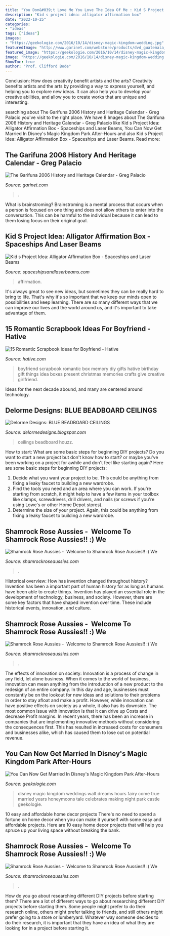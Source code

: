 ```yaml
---
title: "You Don&#039;t Love Me You Love The Idea Of Me : Kid S Project Idea: Alligator Affirmation Box"
description: "Kid s project idea: alligator affirmation box"
date: "2022-10-25"
categories:
- "ideas"
tags: ["ideas"]
images:
- "https://geekologie.com/2016/10/14/disney-magic-kingdom-wedding.jpg"
featuredImage: "http://www.garinet.com/webstore/products/dvd_guatemala_vamos.jpg"
featured_image: "https://geekologie.com/2016/10/14/disney-magic-kingdom-wedding.jpg"
image: "https://geekologie.com/2016/10/14/disney-magic-kingdom-wedding.jpg"
ShowToc: true
author: "Prof. Clifford Bode"
---
```



Conclusion: How does creativity benefit artists and the arts?
Creativity benefits artists and the arts by providing a way to express yourself, and helping you to explore new ideas. It can also help you to develop your creative abilities, and allow you to create works that are unique and interesting.

	

		
searching about The Garifuna 2006 History and Heritage Calendar - Greg Palacio you've visit to the right place. We have 8 Images about The Garifuna 2006 History and Heritage Calendar - Greg Palacio like Kid s Project Idea: Alligator Affirmation Box - Spaceships and Laser Beams, You Can Now Get Married In Disney&#039;s Magic Kingdom Park After-Hours and also Kid s Project Idea: Alligator Affirmation Box - Spaceships and Laser Beams. Read more:
		
    
## The Garifuna 2006 History And Heritage Calendar - Greg Palacio

<img loading=lazy src="http://www.garinet.com/webstore/products/dvd_guatemala_vamos.jpg" onerror="this.onerror=null;this.src='https://tse1.mm.bing.net/th?id=OIP.KaMxwkbYHTh2IepveLK8AgAAAA&amp;pid=15.1';" alt="The Garifuna 2006 History and Heritage Calendar - Greg Palacio">

_Source: garinet.com_

>. 

	

What is brainstroming? Brainstroming is a mental process that occurs when a person is focused on one thing and does not allow others to enter into the conversation. This can be harmful to the individual because it can lead to them losing focus on their original goal.

    
## Kid S Project Idea: Alligator Affirmation Box - Spaceships And Laser Beams

<img loading=lazy src="https://spaceshipsandlaserbeams.com/wp-content/uploads/2015/09/kids-alligator-affirmation-box-craft.jpg" onerror="this.onerror=null;this.src='https://tse2.mm.bing.net/th?id=OIP.3QWGkmm0KaPjNM9VzGN3aQHaLD&amp;pid=15.1';" alt="Kid s Project Idea: Alligator Affirmation Box - Spaceships and Laser Beams">

_Source: spaceshipsandlaserbeams.com_

>affirmation. 

	

It's always great to see new ideas, but sometimes they can be really hard to bring to life. That's why it's so important that we keep our minds open to possibilities and keep learning. There are so many different ways that we can improve our lives and the world around us, and it's important to take advantage of them.

    
## 15 Romantic Scrapbook Ideas For Boyfriend - Hative

<img loading=lazy src="http://hative.com/wp-content/uploads/2014/06/scrapbook-ideas-for-boyfriend/14-scrapbook-ideas-for-lovers.jpg" onerror="this.onerror=null;this.src='https://tse2.mm.bing.net/th?id=OIP.7yqCcXCTzDaVwZay9thIkAHaJ4&amp;pid=15.1';" alt="15 Romantic Scrapbook Ideas for Boyfriend - Hative">

_Source: hative.com_

>boyfriend scrapbook romantic box memory diy gifts hative birthday gift things idea boxes present christmas memories crafts give creative girlfriend. 

	

Ideas for the next decade abound, and many are centered around technology.

    
## Delorme Designs: BLUE BEADBOARD CEILINGS

<img loading=lazy src="http://3.bp.blogspot.com/-hn1DNorKyFw/UAQg5APiyWI/AAAAAAAAEJ8/P5Hpxd3XL2c/s640/Houzz10.JPG" onerror="this.onerror=null;this.src='https://tse3.mm.bing.net/th?id=OIP.PpnA9MFY7SZdDw_bPmGw2gAAAA&amp;pid=15.1';" alt="Delorme Designs: BLUE BEADBOARD CEILINGS">

_Source: delormedesigns.blogspot.com_

>ceilings beadboard houzz. 

	

How to start: What are some basic steps for beginning DIY projects?
Do you want to start a new project but don't know how to start? or maybe you've been working on a project for awhile and don't feel like starting again? Here are some basic steps for beginning DIY projects:
1. Decide what you want your project to be. This could be anything from fixing a leaky faucet to building a new wardrobe. 
2. Find the tools you need and an area where you can work. If you're starting from scratch, it might help to have a few items in your toolbox like clamps, screwdrivers, drill drivers, and nails (or screws if you're using Lowe's or other Home Depot stores). 
3. Determine the size of your project. Again, this could be anything from fixing a leaky faucet to building a new wardrobe. 

    
## Shamrock Rose Aussies - ﻿﻿﻿ Welcome To Shamrock Rose Aussies!! :) We

<img loading=lazy src="http://shamrockroseaussies.com/yahoo_site_admin/assets/images/DSC_0289.7601929_std.JPG" onerror="this.onerror=null;this.src='https://tse4.mm.bing.net/th?id=OIP.Sr4DDFMHx1Ys-6NnKNcwfwHaFy&amp;pid=15.1';" alt="Shamrock Rose Aussies - ﻿﻿﻿ Welcome to Shamrock Rose Aussies!! :) We">

_Source: shamrockroseaussies.com_

>. 

	

Historical overview: How has invention changed throughout history?
Invention has been a important part of human history for as long as humans have been able to create things. Invention has played an essential role in the development of technology, business, and society. However, there are some key factors that have shaped invention over time. These include historical events, innovation, and culture.

    
## Shamrock Rose Aussies - ﻿﻿﻿ Welcome To Shamrock Rose Aussies!! :) We

<img loading=lazy src="http://shamrockroseaussies.com/yahoo_site_admin/assets/images/DSC_0109.83222138_std.JPG" onerror="this.onerror=null;this.src='https://tse1.mm.bing.net/th?id=OIP.W-evMezPPmKY6a80GhmmbwHaE-&amp;pid=15.1';" alt="Shamrock Rose Aussies - ﻿﻿﻿ Welcome to Shamrock Rose Aussies!! :) We">

_Source: shamrockroseaussies.com_

>. 

	

The effects of innovation on society:
Innovation is a process of change in any field, let alone business. When it comes to the world of business, innovation can mean anything from the introduction of a new product to the redesign of an entire company. In this day and age, businesses must constantly be on the lookout for new ideas and solutions to their problems in order to stay afloat and make a profit.
However, while innovation can have positive effects on society as a whole, it also has its downside. The most common issue with innovation is that it can drive up Costs and decrease Profit margins. In recent years, there has been an increase in companies that are implementing innovative methods without considering the consequences first. This has resulted in increased costs for consumers and businesses alike, which has caused them to lose out on potential revenue.

    
## You Can Now Get Married In Disney&#039;s Magic Kingdom Park After-Hours

<img loading=lazy src="https://geekologie.com/2016/10/14/disney-magic-kingdom-wedding.jpg" onerror="this.onerror=null;this.src='https://tse1.mm.bing.net/th?id=OIP.tz7yW9I_sad4TE6FSIjuJgHaLH&amp;pid=15.1';" alt="You Can Now Get Married In Disney&#039;s Magic Kingdom Park After-Hours">

_Source: geekologie.com_

>disney magic kingdom weddings walt dreams hours fairy come true married years honeymoons tale celebrates making night park castle geekologie. 

	

10 easy and affordable home decor projects
There's no need to spend a fortune on home decor when you can make it yourself with some easy and affordable projects. Here are 10 easy home decor projects that will help you spruce up your living space without breaking the bank.

    
## Shamrock Rose Aussies - ﻿﻿﻿ Welcome To Shamrock Rose Aussies!! :) We

<img loading=lazy src="http://shamrockroseaussies.com/yahoo_site_admin/assets/images/DSC_0756.10500148_std.jpg" onerror="this.onerror=null;this.src='https://tse1.mm.bing.net/th?id=OIP.GbFGas-ayDWMUd_9vgedSwHaGO&amp;pid=15.1';" alt="Shamrock Rose Aussies - ﻿﻿﻿ Welcome to Shamrock Rose Aussies!! :) We">

_Source: shamrockroseaussies.com_

>. 

	

How do you go about researching different DIY projects before starting them?
There are a lot of different ways to go about researching different DIY projects before starting them. Some people might prefer to do their research online, others might prefer talking to friends, and still others might prefer going to a store or lumberyard. Whatever way someone decides to do their research, it is important that they have an idea of what they are looking for in a project before starting it.

